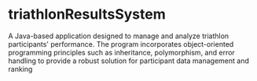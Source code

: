 # triathlonResultsSystem
A Java-based application designed to manage and analyze triathlon participants' performance. The program incorporates object-oriented programming principles such as inheritance, polymorphism, and error handling to provide a robust solution for participant data management and ranking

